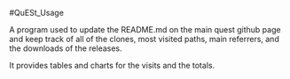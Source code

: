 #QuESt_Usage

A program used to update the README.md on the main quest github page and keep track of all of the clones, most visited paths, main referrers, and the downloads of the releases.

It provides tables and charts for the visits and the totals.

